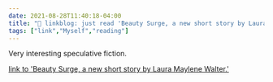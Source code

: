 ```yaml
---
date: 2021-08-28T11:40:18-04:00
title: "🔗 linkblog: just read 'Beauty Surge, a new short story by Laura Maylene Walter.'"
tags: ["link","Myself","reading"]
---
```

Very interesting speculative fiction.
 
[link to 'Beauty Surge, a new short story by Laura Maylene Walter.'](https://slate.com/technology/2021/08/beauty-surge-laura-maylene-walter-short-story.html?via=rss)
